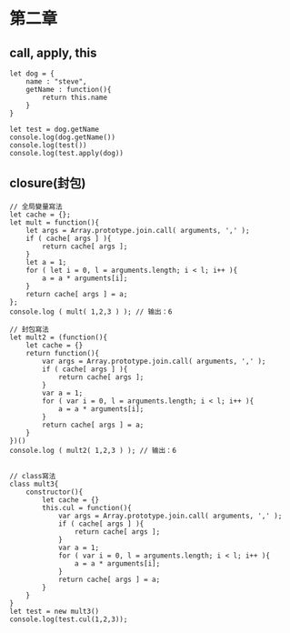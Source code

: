 # 第二章

## call, apply, this
    let dog = {
        name : "steve",
        getName : function(){
            return this.name
        }
    }

    let test = dog.getName
    console.log(dog.getName())
    console.log(test())
    console.log(test.apply(dog))

## closure(封包)
    // 全局變量寫法
    let cache = {};
    let mult = function(){
        let args = Array.prototype.join.call( arguments, ',' );
        if ( cache[ args ] ){
            return cache[ args ];
        }
        let a = 1;
        for ( let i = 0, l = arguments.length; i < l; i++ ){
            a = a * arguments[i];
        }
        return cache[ args ] = a;
    };
    console.log ( mult( 1,2,3 ) ); // 输出：6

    // 封包寫法
    let mult2 = (function(){
        let cache = {}
        return function(){
            var args = Array.prototype.join.call( arguments, ',' );
            if ( cache[ args ] ){
                return cache[ args ];
            }
            var a = 1;
            for ( var i = 0, l = arguments.length; i < l; i++ ){
                a = a * arguments[i];
            }
            return cache[ args ] = a;
        }
    })()
    console.log ( mult2( 1,2,3 ) ); // 输出：6

    
    // class寫法
    class mult3{
        constructor(){
            let cache = {}
            this.cul = function(){
                var args = Array.prototype.join.call( arguments, ',' );
                if ( cache[ args ] ){
                    return cache[ args ];
                }
                var a = 1;
                for ( var i = 0, l = arguments.length; i < l; i++ ){
                    a = a * arguments[i];
                }
                return cache[ args ] = a;
            }
        }
    }
    let test = new mult3()
    console.log(test.cul(1,2,3));
